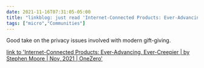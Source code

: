 ```yaml
---
date: 2021-11-16T07:31:05-05:00
title: "linkblog: just read 'Internet-Connected Products: Ever-Advancing, Ever-Creepier | by Stephen Moore | Nov, 2021 | OneZero'"
tags: ["micro","Communities"]
---
```

Good take on the privacy issues involved with modern gift-giving.
 
[link to 'Internet-Connected Products: Ever-Advancing, Ever-Creepier | by Stephen Moore | Nov, 2021 | OneZero'](https://onezero.medium.com/internet-connected-products-ever-advancing-ever-creepier-145ecca0c51a)
